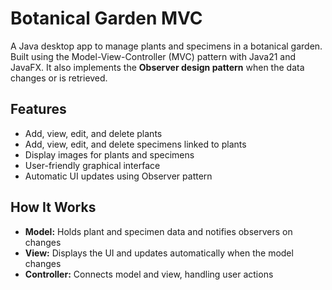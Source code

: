 # Botanical Garden MVC

A Java desktop app to manage plants and specimens in a botanical garden. Built using the Model-View-Controller (MVC) pattern with Java21 and JavaFX. It also implements the **Observer design pattern** when the data changes or is retrieved.

## Features

- Add, view, edit, and delete plants  
- Add, view, edit, and delete specimens linked to plants  
- Display images for plants and specimens  
- User-friendly graphical interface  
- Automatic UI updates using Observer pattern  

## How It Works

- **Model:** Holds plant and specimen data and notifies observers on changes  
- **View:** Displays the UI and updates automatically when the model changes  
- **Controller:** Connects model and view, handling user actions  

